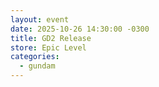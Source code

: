 ```yaml
---
layout: event
date: 2025-10-26 14:30:00 -0300
title: GD2 Release
store: Epic Level
categories:
  - gundam
---
```

